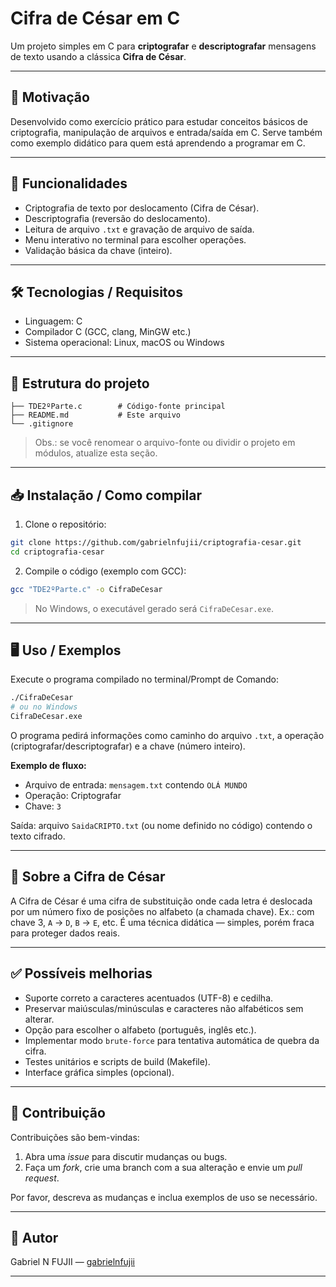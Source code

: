# Cifra de César em C

Um projeto simples em C para **criptografar** e **descriptografar** mensagens de texto usando a clássica **Cifra de César**.

---

## 🧠 Motivação

Desenvolvido como exercício prático para estudar conceitos básicos de criptografia, manipulação de arquivos e entrada/saída em C. Serve também como exemplo didático para quem está aprendendo a programar em C.

---

## 🚀 Funcionalidades

* Criptografia de texto por deslocamento (Cifra de César).
* Descriptografia (reversão do deslocamento).
* Leitura de arquivo `.txt` e gravação de arquivo de saída.
* Menu interativo no terminal para escolher operações.
* Validação básica da chave (inteiro).

---

## 🛠 Tecnologias / Requisitos

* Linguagem: C
* Compilador C (GCC, clang, MinGW etc.)
* Sistema operacional: Linux, macOS ou Windows

---

## 📂 Estrutura do projeto

```
├── TDE2ºParte.c        # Código-fonte principal
├── README.md           # Este arquivo
└── .gitignore
```

> Obs.: se você renomear o arquivo-fonte ou dividir o projeto em módulos, atualize esta seção.

---

## 📥 Instalação / Como compilar

1. Clone o repositório:

```bash
git clone https://github.com/gabrielnfujii/criptografia-cesar.git
cd criptografia-cesar
```

2. Compile o código (exemplo com GCC):

```bash
gcc "TDE2ºParte.c" -o CifraDeCesar
```

> No Windows, o executável gerado será `CifraDeCesar.exe`.

---

## 🖥️ Uso / Exemplos

Execute o programa compilado no terminal/Prompt de Comando:

```bash
./CifraDeCesar
# ou no Windows
CifraDeCesar.exe
```

O programa pedirá informações como caminho do arquivo `.txt`, a operação (criptografar/descriptografar) e a chave (número inteiro).

**Exemplo de fluxo:**

* Arquivo de entrada: `mensagem.txt` contendo `OLÁ MUNDO`
* Operação: Criptografar
* Chave: `3`

Saída: arquivo `SaidaCRIPTO.txt` (ou nome definido no código) contendo o texto cifrado.

---

## 📖 Sobre a Cifra de César

A Cifra de César é uma cifra de substituição onde cada letra é deslocada por um número fixo de posições no alfabeto (a chamada chave). Ex.: com chave 3, `A` → `D`, `B` → `E`, etc. É uma técnica didática — simples, porém fraca para proteger dados reais.

---

## ✅ Possíveis melhorias

* Suporte correto a caracteres acentuados (UTF-8) e cedilha.
* Preservar maiúsculas/minúsculas e caracteres não alfabéticos sem alterar.
* Opção para escolher o alfabeto (português, inglês etc.).
* Implementar modo `brute-force` para tentativa automática de quebra da cifra.
* Testes unitários e scripts de build (Makefile).
* Interface gráfica simples (opcional).

---

## 🤝 Contribuição

Contribuições são bem-vindas:

1. Abra uma *issue* para discutir mudanças ou bugs.
2. Faça um *fork*, crie uma branch com a sua alteração e envie um *pull request*.

Por favor, descreva as mudanças e inclua exemplos de uso se necessário.



---

## 👤 Autor

Gabriel N FUJII — [gabrielnfujii](https://github.com/gabrielnfujii)

---
